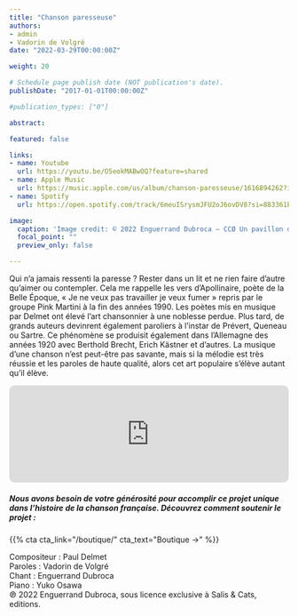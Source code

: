 ```yaml
---
title: "Chanson paresseuse"
authors:
- admin
- Vadorin de Volgré
date: "2022-03-29T00:00:00Z"

weight: 20

# Schedule page publish date (NOT publication's date).
publishDate: "2017-01-01T00:00:00Z"

#publication_types: ["0"]

abstract: 

featured: false

links:
- name: Youtube
  url: https://youtu.be/O5eokMABwOQ?feature=shared
- name: Apple Music
  url: https://music.apple.com/us/album/chanson-paresseuse/1616894262?i=1616894455
- name: Spotify
  url: https://open.spotify.com/track/6meuISrysmJFU2oJ6ovDV8?si=883361b898fc4b51

image:
  caption: 'Image credit: © 2022 Enguerrand Dubroca – CCØ Un pavillon des Halles de Paris, éditions L.L. – Paris Collections / Musée Carnavalet'
  focal_point: ""
  preview_only: false

---
```


Qui n’a jamais ressenti la paresse ? Rester dans un lit et ne rien faire d’autre qu’aimer ou contempler. Cela me rappelle les vers d’Apollinaire, poète de la Belle Époque, « Je ne veux pas travailler je veux fumer » repris par le groupe Pink Martini à la fin des années 1990. Les poètes mis en musique par Delmet ont élevé l’art chansonnier à une noblesse perdue. Plus tard, de grands auteurs devinrent également paroliers à l’instar de Prévert, Queneau ou Sartre. Ce phénomène se produisit également dans l’Allemagne des années 1920 avec Berthold Brecht, Erich Kästner et d’autres. La musique d’une chanson n’est peut-être pas savante, mais si la mélodie est très réussie et les paroles de haute qualité, alors cet art populaire s’élève autant qu’il élève.


<iframe allow="autoplay *; encrypted-media *; fullscreen *; clipboard-write" frameborder="0" height="175" style="width:100%;max-width:720px;overflow:hidden;border-radius:10px;" sandbox="allow-forms allow-popups allow-same-origin allow-scripts allow-storage-access-by-user-activation allow-top-navigation-by-user-activation" src="https://embed.music.apple.com/us/album/chanson-paresseuse/1616894262?i=1616894455"></iframe>

##### Nous avons besoin de votre générosité pour accomplir ce projet unique dans l’histoire de la chanson française. Découvrez comment soutenir le projet :
{{% cta cta_link="/boutique/" cta_text="Boutique →" %}}

<p>Compositeur : Paul Delmet <br>
Paroles : Vadorin de Volgré<br>
Chant : Enguerrand Dubroca<br>
Piano : Yuko Osawa<br>
℗ 2022 Enguerrand Dubroca, sous licence exclusive à Salis & Cats, editions.</p>


